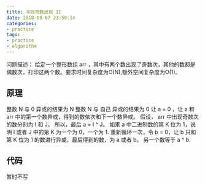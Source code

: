 ```yaml
---
title: 寻找奇数出现 II
date: 2018-08-07 23:50:14
categories:
- practice
tags:
- practice
- algorithm
---
```

问题描述：
给定一个整形数组 arr ，其中有两个数出现了奇数次，其他的数都是偶数次，打印这两个数。要求时间复杂度为O(N),额外空间复杂度为O(1)。
<!-- more -->
## 原理
整数 N 与 0 异或的结果为 N
整数 N 与 自己 异或的结果为 0
让 a = 0 ，让 a 和 arr 中的第一个数异或，得到的数依次和下一个数异或。
假设， arr 中出现奇数次的数分别为 I 和 J。
所以，最后 a = I ^ J。
如果 a 中二进制数的第 K 位为 1，说明 I 或者 J 中的第 K 为一个为 0，一个为 1.
重新循环一次，令 b = 0，让 b 只和第 K 位为 1 的数进行异或，最后得到的数，为 a 或者 b。
另一个数等于 a ^ b.
## 代码
暂时不写
